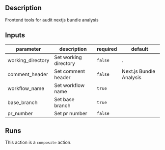 <!-- action-docs-description -->
## Description

Frontend tools for audit nextjs bundle analysis
<!-- action-docs-description -->

<!-- action-docs-inputs -->
## Inputs

| parameter | description | required | default |
| --- | --- | --- | --- |
| working_directory | Set working directory | `false` | . |
| comment_header | Set comment header | `false` | Next.js Bundle Analysis |
| workflow_name | Set workflow name | `true` |  |
| base_branch | Set base branch | `true` |  |
| pr_number | Set pr number | `false` |  |
<!-- action-docs-inputs -->

<!-- action-docs-outputs -->

<!-- action-docs-outputs -->

<!-- action-docs-runs -->
## Runs

This action is a `composite` action.
<!-- action-docs-runs -->
